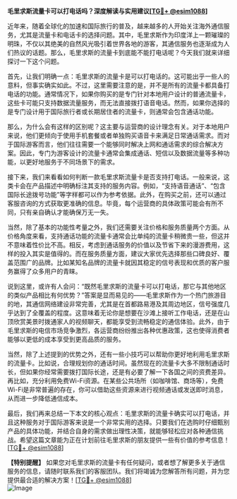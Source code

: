 **毛里求斯流量卡可以打电话吗？深度解读与实用建议[[TG💪+ @esim1088](https://t.me/s/esim1088)]**

近年来，随着全球化的加速和国际旅行的普及，越来越多的人开始关注海外通信服务，尤其是流量卡和电话卡的选择问题。其中，毛里求斯作为印度洋上一颗璀璨的明珠，不仅以其绝美的自然风光吸引着世界各地的游客，其通信服务也逐渐成为人们热议的话题。那么，毛里求斯的流量卡到底能不能打电话呢？今天我们就来详细探讨一下这个问题。

首先，让我们明确一点：毛里求斯的流量卡是可以打电话的。这可能出乎一些人的意料，但事实确实如此。不过，这里需要注意的是，并不是所有的流量卡都具备打电话的功能。通常情况下，如果你购买的是专门针对本地用户设计的普通流量卡，这些卡可能只支持数据流量服务，而无法直接拨打语音电话。然而，如果你选择的是专门设计用于国际旅行者或长期居住者的流量卡，则通常会包含通话功能。

那么，为什么会有这样的区别呢？这主要与运营商的设计理念有关。对于本地用户来说，他们更倾向于使用手机套餐或者单独购买语音卡来满足日常通话需求。而对于国际游客而言，他们往往需要一个能够同时解决上网和通话需求的综合解决方案。因此，专门为游客设计的流量卡通常会集成通话、短信以及数据流量等多种功能，以更好地服务于不同场景下的需求。

接下来，我们来看看如何判断一款毛里求斯流量卡是否支持打电话。一般来说，这类卡会在产品描述中明确标注其支持的服务内容。例如，“支持语音通话”、“包含国际长途拨号功能”等字样都可以作为参考依据。此外，在购买之前，还可以通过客服咨询的方式获取更准确的信息。毕竟，每个运营商的具体政策可能会有所不同，只有亲自确认才能确保万无一失。

当然，除了基本的功能性考量之外，我们还需要关注价格和服务质量两个方面。从价格角度来看，支持通话功能的流量卡通常会比单纯的流量卡稍微贵一些，但这并不意味着性价比不高。相反，考虑到通话服务的价值以及节省下来的漫游费用，这样的投入其实是值得的。而在服务质量方面，建议大家优先选择那些口碑良好、覆盖范围广的品牌。比如某知名品牌的流量卡就因其稳定的信号表现和优质的客户服务赢得了众多用户的青睐。

说到这里，或许有人会问：“既然毛里求斯的流量卡可以打电话，那它与其他地区的类似产品相比有何优势？”答案是显而易见的——毛里求斯作为一个热门旅游目的地，其通信网络建设非常完善，尤其是在首都路易港及其周边地区，信号强度几乎达到了全覆盖的程度。这意味着无论你是想要在沙滩上接听工作电话，还是在山顶欣赏美景时拨通家人的视频聊天，都能享受到流畅稳定的通信体验。此外，由于毛里求斯的电信市场竞争激烈，各运营商纷纷推出各种优惠政策，这也使得消费者能够以更低的成本享受到更高品质的服务。

当然，除了上述提到的优势之外，还有一些小技巧可以帮助你更好地利用毛里求斯的流量卡。比如说，合理规划你的通话时间。虽然现在的流量卡大多不限制通话时长，但如果你经常需要拨打国际长途，还是有必要了解一下各国之间的资费差异。再比如，充分利用免费Wi-Fi资源。在某些公共场所（如咖啡馆、商场等），免费Wi-Fi是非常普遍的存在，你可以借助这些资源来进行视频通话或发送即时消息，从而进一步降低通信成本。

最后，我们再来总结一下本文的核心观点：毛里求斯的流量卡确实可以打电话，并且这种服务对于国际游客来说是一个非常实用的选择。只要我们在选购时仔细甄别产品的具体功能，并结合自身的需求做出理性决策，就能够轻松应对各种通信挑战。希望这篇文章能为正在计划前往毛里求斯的朋友提供一些有价值的参考信息！[[TG💪+ @esim1088](https://t.me/s/esim1088)]

**【特别提醒】** 如果您对毛里求斯的流量卡有任何疑问，或者想了解更多关于通信服务的信息，请随时联系我们的客服团队。我们将竭诚为您解答所有问题，并为您提供最合适的解决方案！[[TG💪+ @esim1088](https://t.me/s/esim1088)]  
![Image](https://i.postimg.cc/4NQfJmqS/Snipaste-2025-05-13-00-14-12.png)